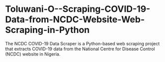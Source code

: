 # Toluwani-O--Scraping-COVID-19-Data-from-NCDC-Website-Web-Scraping-in-Python
The NCDC COVID-19 Data Scraper is a Python-based web scraping project that extracts  COVID-19 data from the National Centre for Disease Control (NCDC) website in Nigeria.
